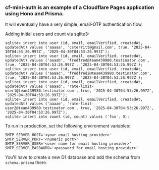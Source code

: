 ### cf-mini-auth is an example of a Cloudflare Pages application using Hono and Prisma.

It will eventually have a very simple, email-OTP authentication flow.

Adding initial users and count via sqlite3:

    sqlite> insert into user (id, email, emailVerified, createdAt, updatedAt) values ('aaaaa', 'csterritt@gmail.com', true, '2025-04-30T04:53:26.997Z', '2025-04-30T04:53:26.997Z');
    sqlite> insert into user (id, email, emailVerified, createdAt, updatedAt) values ('aaaab', 'fredfred@team439980.testinator.com', true, '2025-04-30T04:53:26.997Z', '2025-04-30T04:53:26.997Z');
    sqlite> insert into user (id, email, emailVerified, createdAt, updatedAt) values ('aaaac', 'fredfred2@team439980.testinator.com', true, '2025-04-30T04:53:26.997Z', '2025-04-30T04:53:26.997Z');
    sqlite> insert into user (id, email, emailVerified, createdAt, updatedAt) values ('aaaad', 'rate-limit-user1@team439980.testinator.com', true, '2025-04-30T04:53:26.997Z', '2025-04-30T04:53:26.997Z');
    sqlite> insert into user (id, email, emailVerified, createdAt, updatedAt) values ('aaaae', 'rate-limit-user2@team439980.testinator.com', true, '2025-04-30T04:53:26.997Z', '2025-04-30T04:53:26.997Z');
    sqlite> insert into count (id, count) values ('foo', 0);

To run in production, set the following environment variables:

    SMTP_SERVER_HOST='<your email hosting provider>'
    SMTP_SERVER_PORT='<numeric port>'
    SMTP_SERVER_USER='<user name for email hosting provider>'
    SMTP_SERVER_PASSWORD='<password for email hosting provider>'

You'll have to create a new D1 database and add the schema from `schema.prisma` there.
